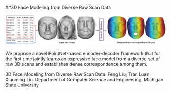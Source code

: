 ##3D Face Modeling from Diverse Raw Scan Data

![](doc/flowchart1.png)

We propose a novel PointNet-based encoder-decoder framework that for the first time jointly learns an expressive face model from a diverse set of raw $3$D scans and establishes dense correspondence among them.

3D Face Modeling from Diverse Raw Scan Data.  Feng Liu; Tran Luan; Xiaoming Liu. 
Department of Computer Science and Engineering, Michigan State University

